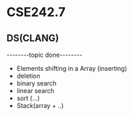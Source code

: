 # CSE242.7
## DS(CLANG)

--------topic done--------
- Elements shifting in a Array (inserting)
- deletion 
- binary search
- linear search
- sort (...)
- Stack(array + ..)

 